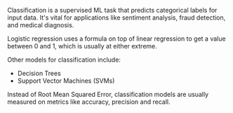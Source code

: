 Classification is a supervised ML task that predicts categorical labels for input data. It's vital for applications like sentiment analysis, fraud detection, and medical diagnosis.

Logistic regression uses a formula on top of linear regression to get a value between 0 and 1, which is usually at either extreme.

Other models for classification include:
- Decision Trees
- Support Vector Machines (SVMs)

Instead of Root Mean Squared Error, classification models are usually measured on metrics like accuracy, precision and recall.